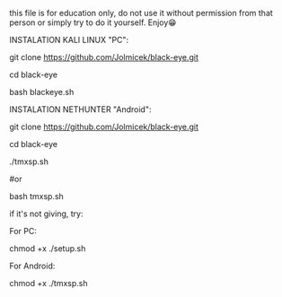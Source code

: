 this file is for education only, do not use it without permission from that person or simply try to do it yourself. Enjoy😁


INSTALATION KALI LINUX "PC":


git clone https://github.com/Jolmicek/black-eye.git 

cd black-eye

bash blackeye.sh


INSTALATION NETHUNTER "Android":


git clone https://github.com/Jolmicek/black-eye.git

cd black-eye

./tmxsp.sh


#or


bash tmxsp.sh


if it's not giving, try: 


For PC:

chmod +x ./setup.sh

For Android: 

chmod +x ./tmxsp.sh
